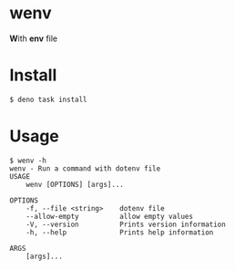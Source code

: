 # wenv

**W**ith **env** file

# Install

```bash
$ deno task install
```

# Usage

```
$ wenv -h
wenv - Run a command with dotenv file
USAGE
    wenv [OPTIONS] [args]...

OPTIONS
    -f, --file <string>    dotenv file
    --allow-empty          allow empty values
    -V, --version          Prints version information
    -h, --help             Prints help information

ARGS
    [args]...    
```

